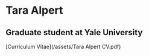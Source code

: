 # Tara Alpert
## Graduate student at Yale University

[Curriculum Vitae](/assets/Tara Alpert CV.pdf)
